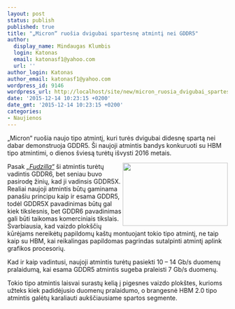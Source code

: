 ```yaml
---
layout: post
status: publish
published: true
title: "„Micron“ ruošia dvigubai spartesnę atmintį nei GDDR5"
author:
  display_name: Mindaugas Klumbis
  login: Katonas
  email: katonasf1@yahoo.com
  url: ''
author_login: Katonas
author_email: katonasf1@yahoo.com
wordpress_id: 9146
wordpress_url: http://localhost/site/new/micron_ruosia_dvigubai_spartesne_atminti_nei_gddr5/
date: '2015-12-14 10:23:15 +0200'
date_gmt: '2015-12-14 10:23:15 +0200'
categories:
- Naujienos
---
```

<p>
	&bdquo;Micron&ldquo; ruo&scaron;ia naujo tipo atmintį, kuri turės dvigubai didesnę spartą nei dabar demonstruoja GDDR5. &Scaron;i naujoji atmintis bandys konkuruoti su HBM tipo atmintimi, o dienos &scaron;viesą turėtų i&scaron;vysti 2016 metais.</p>
<p>
	<a href="http://technews.lt/userfiles/Micron-GDDR5X-Memory-Standard-635x382.png"><img alt="" src="http://technews.lt/userfiles/Micron-GDDR5X-Memory-Standard-635x382.png" style="width: 240px; height: 144px; float: right;" /></a>Pasak <em><a href="http://fudzilla.com/news/graphics/39450-micron-to-offer-2x-gddr5-speed-in-2016">&bdquo;Fudzilla&ldquo;</a></em> &scaron;i atmintis turėtų vadintis GDDR6, bet seniau buvo pasirodę žinių, kad ji vadinsis GDDR5X. Realiai naujoji atmintis būtų gaminama pana&scaron;iu principu kaip ir esama GDDR5, todėl GDDR5X pavadinimas būtų gal kiek tikslesnis, bet GDDR6 pavadinimas gali būti taikomas komerciniais tikslais. Svarbiausia, kad vaizdo plok&scaron;čių kūrėjams nereikėtų papildomų ka&scaron;tų montuojant tokio tipo atmintį, ne taip kaip su HBM, kai reikalingas papildomas pagrindas sutalpinti atmintį aplink grafikos procesorių.</p>
<p>
	Kad ir kaip vadintusi, naujoji atmintis turėtų pasiekti 10 &ndash; 14 Gb/s duomenų pralaidumą, kai esama GDDR5 atmintis sugeba praleisti 7 Gb/s duomenų.</p>
<p>
	Tokio tipo atmintis laisvai surastų kelią į pigesnes vaizdo plok&scaron;tes, kurioms užteks kiek padidėjusio duomenų pralaidumo, o brangesnė HBM 2.0 tipo atmintis galėtų karaliauti auk&scaron;čiausiame spartos segmente.</p>
